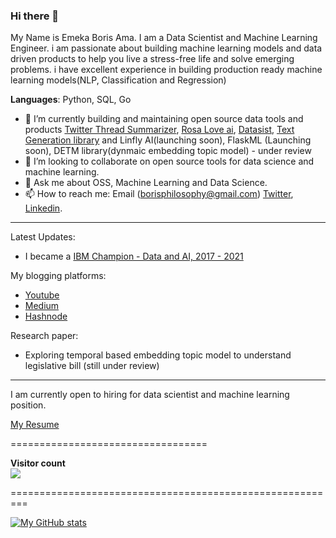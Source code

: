 
### Hi there 👋

My Name is Emeka Boris Ama. I am a Data Scientist and Machine Learning Engineer. i am passionate about building machine learning models and data driven products to help you live a stress-free life and solve emerging problems. i have excellent experience in building production ready machine learning models(NLP, Classification and Regression)

**Languages**: Python, SQL, Go
  
- 🔭 I’m currently building and maintaining open source data tools and products [Twitter Thread Summarizer](twitter.com/summarizethread), [Rosa Love ai](https://rosalove.xyz), [Datasist](https://github.com/risenW/datasist), [Text Generation library](https://github.com/Emekaborisama/textgen) and Linfly AI(launching soon), FlaskML (Launching soon), DETM library(dynmaic embedding topic model) - under review
- 👯 I’m looking to collaborate on open source tools for data science and machine learning.
- 💬 Ask me about OSS, Machine Learning and Data Science.
- 📫 How to reach me: Email (borisphilosophy@gmail.com) [Twitter](https://twitter.com/emeka_boris), [Linkedin](https://www.linkedin.com/in/emekaborisama).

--------------

Latest Updates:

* I became a [IBM Champion - Data and AI, 2017 - 2021](https://developer.ibm.com/champions/)

My blogging platforms:
 * [Youtube](bit.ly/dataknight)
 * [Medium](emekaboris.medium.com)
 * [Hashnode](https://hashnode.com/@emekaboris)
 
 Research paper:
 * Exploring temporal based embedding topic model to understand legislative bill (still under review)

-----------------------------------
I am currently open to hiring for data scientist and machine learning position. 

 [My Resume](https://docs.google.com/document/d/111tv87hUbvvwbvdz2hgGvuOUH0eOuC-wubHUDPY-WfU/edit?usp=sharing)
 
 ==================================
 
 <p align="left"> 
  <b>Visitor count</b><br>
  <img src="https://profile-counter.glitch.me/Ezike/count.svg" />
</p>
=========================================================



 [![My GitHub stats](https://github-readme-stats.vercel.app/api?username=emekaborisama)](https://github.com/emekaborisama/github-readme-stats)
